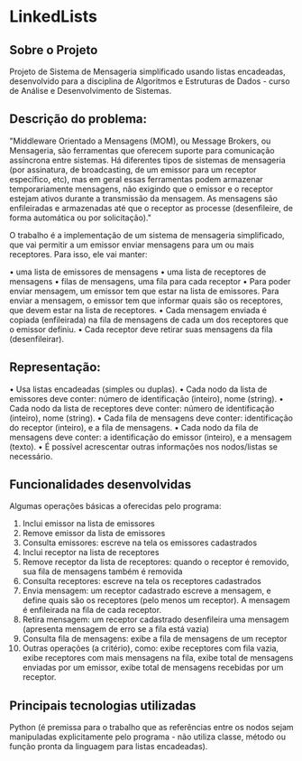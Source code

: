 # LinkedLists

## Sobre o Projeto

Projeto de Sistema de Mensageria simplificado usando listas encadeadas, desenvolvido para a disciplina de Algoritmos e Estruturas de Dados - curso de Análise e Desenvolvimento de Sistemas.

## Descrição do problema:
"Middleware Orientado a Mensagens (MOM), ou Message Brokers, ou Mensageria, são
ferramentas que oferecem suporte para comunicação assíncrona entre sistemas. Há
diferentes tipos de sistemas de mensageria (por assinatura, de broadcasting, de um
emissor para um receptor específico, etc), mas em geral essas ferramentas podem
armazenar temporariamente mensagens, não exigindo que o emissor e o receptor
estejam ativos durante a transmissão da mensagem. As mensagens são enfileiradas e
armazenadas até que o receptor as processe (desenfileire, de forma automática ou por
solicitação)."

O trabalho é a implementação de um sistema de mensageria simplificado, que vai
permitir a um emissor enviar mensagens para um ou mais receptores. Para isso, ele vai
manter:

• uma lista de emissores de mensagens
• uma lista de receptores de mensagens
• filas de mensagens, uma fila para cada receptor
• Para poder enviar mensagem, um emissor tem que estar na lista de emissores. Para
enviar a mensagem, o emissor tem que informar quais são os receptores, que devem
estar na lista de receptores.
• Cada mensagem enviada é copiada (enfileirada) na fila de mensagens de cada um dos
receptores que o emissor definiu.
• Cada receptor deve retirar suas mensagens da fila (desenfileirar).

## Representação:
• Usa listas encadeadas (simples ou duplas).
• Cada nodo da lista de emissores deve conter: número de identificação (inteiro), nome
(string).
• Cada nodo da lista de receptores deve conter: número de identificação (inteiro), nome
(string).
• Cada fila de mensagens deve conter: identificação do receptor (inteiro), e a fila de
mensagens.
• Cada nodo da fila de mensagens deve conter: a identificação do emissor
(inteiro), e a mensagem (texto).
• É possível acrescentar outras informações nos nodos/listas se necessário.


## Funcionalidades desenvolvidas
Algumas operações básicas a oferecidas pelo programa:
1) Inclui emissor na lista de emissores
2) Remove emissor da lista de emissores
3) Consulta emissores: escreve na tela os emissores cadastrados
4) Inclui receptor na lista de receptores
5) Remove receptor da lista de receptores: quando o receptor é removido, sua fila
de mensagens também é removida
6) Consulta receptores: escreve na tela os receptores cadastrados
7) Envia mensagem: um receptor cadastrado escreve a mensagem, e define quais
são os receptores (pelo menos um receptor). A mensagem é enfileirada na fila de
cada receptor.
8) Retira mensagem: um receptor cadastrado desenfileira uma mensagem
(apresenta mensagem de erro se a fila está vazia)
9) Consulta fila de mensagens: exibe a fila de mensagens de um receptor
10) Outras operações (a critério), como: exibe receptores com fila vazia, exibe
receptores com mais mensagens na fila, exibe total de mensagens enviadas por
um emissor, exibe total de mensagens recebidas por um receptor.

## Principais tecnologias utilizadas

Python (é premissa para o trabalho que as referências entre os nodos sejam manipuladas explicitamente pelo programa  - não utiliza classe,
método ou função pronta da linguagem para listas encadeadas).